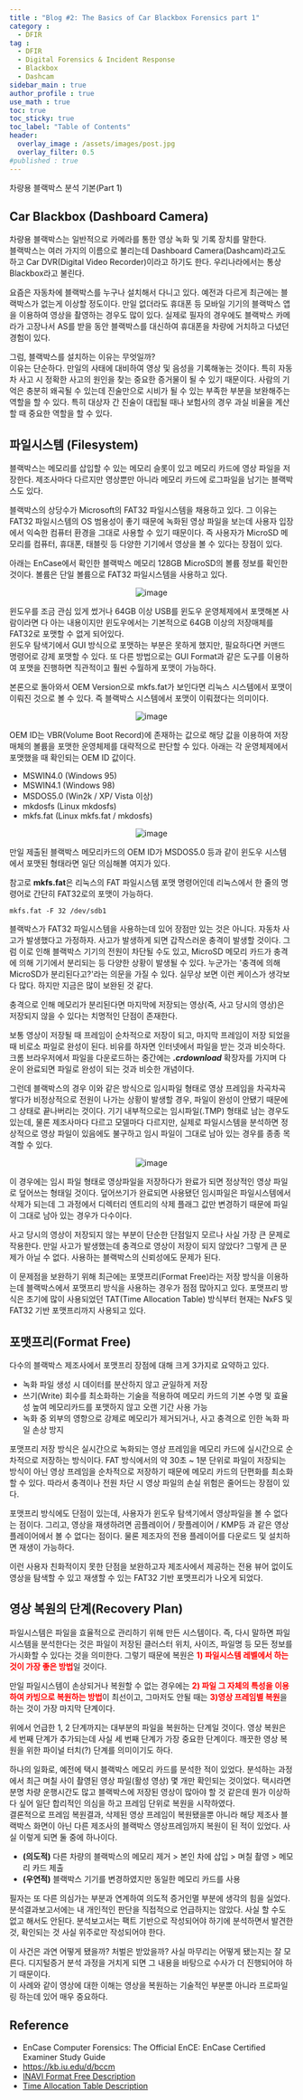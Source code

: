 ```yaml
---
title : "Blog #2: The Basics of Car Blackbox Forensics part 1"
category :
  - DFIR
tag : 
  - DFIR
  - Digital Forensics & Incident Response
  - Blackbox
  - Dashcam
sidebar_main : true
author_profile : true
use_math : true
toc: true
toc_sticky: true
toc_label: "Table of Contents"
header:
  overlay_image : /assets/images/post.jpg
  overlay_filter: 0.5
#published : true
---
```

차량용 블랙박스 분석 기본(Part 1)

## Car Blackbox (Dashboard Camera)

차량용 블랙박스는 일반적으로 카메라를 통한 영상 녹화 및 기록 장치를 말한다.  
블랙박스는 여러 가지의 이름으로 불리는데 Dashboard Camera(Dashcam)라고도 하고 Car DVR(Digital Video Recorder)이라고 하기도 한다. 우리나라에서는 통상 Blackbox라고 불린다.

요즘은 자동차에 블랙박스를 누구나 설치해서 다니고 있다. 예전과 다르게 최근에는 블랙박스가 없는게 이상할 정도이다. 만일 없더라도 휴대폰 등 모바일 기기의 블랙박스 앱을 이용하여 영상을 촬영하는 경우도 많이 있다. 
실제로 필자의 경우에도 블랙박스 카메라가 고장나서 AS를 받을 동안 블랙박스를 대신하여 휴대폰을 차량에 거치하고 다녔던 경험이 있다.

그럼, 블랙박스를 설치하는 이유는 무엇일까?  
이유는 단순하다. 만일의 사태에 대비하여 영상 및 음성을 기록해놓는 것이다. 특히 자동차 사고 시 정확한 사고의 원인을 찾는 중요한 증거물이 될 수 있기 때문이다. 사람의 기억은 충분히 왜곡될 수 있는데 진술만으로 시비가 될 수 있는 부족한 부분을 보완해주는 역할을 할 수 있다. 
특히 대상자 간 진술이 대립될 때나 보험사의 경우 과실 비율을 계산할 때 중요한 역할을 할 수 있다.


## 파일시스템 (Filesystem)

블랙박스는 메모리를 삽입할 수 있는 메모리 슬롯이 있고 메모리 카드에 영상 파일을 저장한다. 제조사마다 다르지만 영상뿐만 아니라 메모리 카드에 로그파일을 남기는 블랙박스도 있다.

블랙박스의 상당수가 Microsoft의 FAT32 파일시스템을 채용하고 있다. 그 이유는 FAT32 파일시스템의 OS 범용성이 좋기 때문에 녹화된 영상 파일을 보는데 사용자 입장에서 익숙한 컴퓨터 환경을 그대로 사용할 수 있기 때문이다.
즉 사용자가 MicroSD 메모리를 컴퓨터, 휴대폰, 태블릿 등 다양한 기기에서 영상을 볼 수 있다는 장점이 있다.

아래는 EnCase에서 확인한 블랙박스 메모리 128GB MicroSD의 볼륨 정보를 확인한 것이다. 볼륨은 단일 볼륨으로 FAT32 파일시스템을 사용하고 있다.

<p align="center">
  <img src="https://i.imgur.com/GgJmqyR.png" alt="image"/>
</p>

윈도우를 조금 관심 있게 썼거나 64GB 이상 USB를 윈도우 운영체제에서 포맷해본 사람이라면 다 아는 내용이지만 윈도우에서는 기본적으로 64GB 이상의 저장매체를 FAT32로 포맷할 수 없게 되어있다.  
윈도우 탐색기에서 GUI 방식으로 포맷하는 부분은 못하게 했지만, 필요하다면 커맨드 명령어로 강제 포맷할 수 있다.
또 다른 방법으로는 GUI Format과 같은 도구를 이용하여 포맷을 진행하면 직관적이고 훨씬 수월하게 포맷이 가능하다.

본론으로 돌아와서 OEM Version으로 mkfs.fat가 보인다면 리눅스 시스템에서 포맷이 이뤄진 것으로 볼 수 있다. 즉 블랙박스 시스템에서 포맷이 이뤄졌다는 의미이다.

<p align="center">
  <img src="https://i.imgur.com/RhWtiFU.png" alt="image"/>
</p>

OEM ID는 VBR(Volume Boot Record)에 존재하는 값으로 해당 값을 이용하여 저장매체의 볼륨을 포맷한 운영체제를 대략적으로 판단할 수 있다. 아래는 각 운영체제에서 포맷했을 때 확인되는 OEM ID 값이다. 
- MSWIN4.0 (Windows 95)
- MSWIN4.1 (Windows 98)
- MSDOS5.0 (Win2k / XP/ Vista 이상)
- mkdosfs (Linux mkdosfs)
- mkfs.fat (Linux mkfs.fat / mkdosfs)

<p align="center">
  <img src="https://i.imgur.com/cMDJD13.png" alt="image"/>
</p>

만일 제출된 블랙박스 메모리카드의 OEM ID가 MSDOS5.0 등과 같이 윈도우 시스템에서 포맷된 형태라면 일단 의심해볼 여지가 있다.

참고로 **mkfs.fat**은 리눅스의 FAT 파일시스템 포맷 명령어인데 리눅스에서 한 줄의 명령어로 간단히 FAT32로의 포맷이 가능하다.
``` shell
mkfs.fat -F 32 /dev/sdb1
```

블랙박스가 FAT32 파일시스템을 사용하는데 있어 장점만 있는 것은 아니다. 자동차 사고가 발생했다고 가정하자. 사고가 발생하게 되면 갑작스러운 충격이 발생할 것이다. 그럼 이로 인해 블랙박스 기기의 전원이 차단될 수도 있고, MicroSD 메모리 카드가 충격에 의해 기기에서 분리되는 등 다양한 상황이 발생될 수 있다.
누군가는 '충격에 의해 MicroSD가 분리된다고?'라는 의문을 가질 수 있다. 실무상 보면 이런 케이스가 생각보다 많다. 하지만 지금은 많이 보완된 것 같다.

충격으로 인해 메모리가 분리된다면 마지막에 저장되는 영상(즉, 사고 당시의 영상)은 저장되지 않을 수 있다는 치명적인 단점이 존재한다.

보통 영상이 저장될 때 프레임이 순차적으로 저장이 되고, 마지막 프레임이 저장 되었을 때 비로소 파일로 완성이 된다. 비유를 하자면 인터넷에서 파일을 받는 것과 비슷하다. 크롬 브라우저에서 파일을 다운로드하는 중간에는 ***.crdownload*** 확장자를 가지며 다운이 완료되면 파일로 완성이 되는 것과 비슷한 개념이다.

그런데 블랙박스의 경우 이와 같은 방식으로 임시파일 형태로 영상 프레임을 차곡차곡 쌓다가 비정상적으로 전원이 나가는 상황이 발생할 경우, 파일이 완성이 안됐기 때문에 그 상태로 끝나버리는 것이다.
기기 내부적으로는 임시파일(.TMP) 형태로 남는 경우도 있는데, 물론 제조사마다 다르고 모델마다 다르지만, 실제로 파일시스템을 분석하면 정상적으로 영상 파일이 있음에도 불구하고 임시 파일이 그대로 남아 있는 경우를 종종 목격할 수 있다.

<p align="center">
  <img src="https://i.imgur.com/GZCOqT9.png" alt="image"/>
</p>
   
이 경우에는 임시 파일 형태로 영상파일을 저장하다가 완료가 되면 정상적인 영상 파일로 덮어쓰는 형태일 것이다. 덮어쓰기가 완료되면 사용됐던 임시파일은 파일시스템에서 삭제가 되는데 그 과정에서 디렉터리 엔트리의 삭제 플래그 값만 변경하기 때문에 파일이 그대로 남아 있는 경우가 다수이다.

사고 당시의 영상이 저장되지 않는 부분이 단순한 단점일지 모르나 사실 가장 큰 문제로 작용한다. 만일 사고가 발생했는데 충격으로 영상이 저장이 되지 않았다? 그렇게 큰 문제가 아닐 수 없다. 사용하는 블랙박스의 신뢰성에도 문제가 된다.

이 문제점을 보완하기 위해 최근에는 포맷프리(Format Free)라는 저장 방식을 이용하는데 블랙박스에서 포맷프리 방식을 사용하는 경우가 점점 많아지고 있다.
포맷프리 방식은 초기에 많이 사용되었던 TAT(Time Allocation Table) 방식부터 현재는 NxFS 및 FAT32 기반 포맷프리까지 사용되고 있다.


## 포맷프리(Format Free)

다수의 블랙박스 제조사에서 포맷프리 장점에 대해 크게 3가지로 요약하고 있다.
- 녹화 파일 생성 시 데이터를 분산하지 않고 균일하게 저장
- 쓰기(Write) 회수를 최소화하는 기술을 적용하여 메모리 카드의 기본 수명 및 효율성 높여 메모리카드를 포맷하지 않고 오랜 기간 사용 가능
- 녹화 중 외부의 영항으로 강제로 메모리가 제거되거나, 사고 충격으로 인한 녹화 파일 손상 방지

포맷프리 저장 방식은 실시간으로 녹화되는 영상 프레임을 메모리 카드에 실시간으로 순차적으로 저장하는 방식이다. FAT 방식에서의 약 30초 ~ 1분 단위로 파일이 저장되는 방식이 아닌 영상 프레임을 순차적으로 저장하기 때문에 메모리 카드의 단편화를 최소화할 수 있다. 따라서 충격이나 전원 차단 시 영상 파일의 손실 위험은 줄어드는 장점이 있다.

포맷프리 방식에도 단점이 있는데, 사용자가 윈도우 탐색기에서 영상파일을 볼 수 없다는 점이다. 그리고, 영상을 재생하려면 곰플레이어 / 팟플레이어 / KMP등 과 같은 영상플레이어에서 볼 수 없다는 점이다. 물론 제조자의 전용 플레이어를 다운로드 및 설치하면 재생이 가능하다.

이런 사용자 친화적이지 못한 단점을 보완하고자 제조사에서 제공하는 전용 뷰어 없이도 영상을 탐색할 수 있고 재생할 수 있는 FAT32 기반 포맷프리가 나오게 되었다.


## 영상 복원의 단계(Recovery Plan)

파일시스템은 파일을 효율적으로 관리하기 위해 만든 시스템이다. 즉, 다시 말하면 파일시스템을 분석한다는 것은 파일이 저장된 클러스터 위치, 사이즈, 파일명 등 모든 정보를 가시화할 수 있다는 것을 의미한다. 그렇기 때문에 복원은 <span style="color:red">**1) 파일시스템 레벨에서 하는 것이 가장 좋은 방법**</span>일 것이다.

만일 파일시스템이 손상되거나 복원할 수 없는 경우에는 <span style="color:red">**2) 파일 그 자체의 특성을 이용하여 카빙으로 복원하는 방법**</span>이 최선이고, 
그마저도 안될 때는 <span style="color:red">**3)영상 프레임별 복원**</span>을 하는 것이 가장 마지막 단계이다.

위에서 언급한 1, 2 단계까지는 대부분의 파일을 복원하는 단계일 것이다. 영상 복원은 세 번째 단계가 추가되는데 사실 세 번째 단계가 가장 중요한 단계이다.
깨끗한 영상 복원을 위한 파이널 터치(?) 단계를 의미이기도 하다.

하나의 일화로, 예전에 택시 블랙박스 메모리 카드를 분석한 적이 있었다. 분석하는 과정에서 최근 며칠 사이 촬영된 영상 파일(활성 영상) 몇 개만 확인되는 것이었다. 택시라면 분명 차량 운행시간도 많고 블랙박스에 저장된 영상이 많아야 할 것 같은데 뭔가 이상하다 싶어 일단 합리적인 의심을 하고 프레임 단위로 복원을 시작하였다.   
결론적으로 프레임 복원결과, 삭제된 영상 프레임이 복원됐을뿐 아니라 해당 제조사 블랙박스 화면이 아닌 다른 제조사의 블랙박스 영상프레임까지 복원이 된 적이 있었다. 사실 이렇게 되면 둘 중에 하나이다.
- **(의도적)** 다른 차량의 블랙박스의 메모리 제거 > 본인 차에 삽입 > 며칠 촬영 > 메모리 카드 제출
- **(우연적)** 블랙박스 기기를 변경하였지만 동일한 메모리 카드를 사용

필자는 또 다른 의심가는 부분과 연계하여 의도적 증거인멸 부분에 생각의 힘을 실었다. 분석결과보고서에는 내 개인적인 판단을 직접적으로 언급하지는 않았다. 사실 할 수도 없고 해서도 안된다. 분석보고서는 팩트 기반으로 작성되어야 하기에 분석하면서 발견한 것, 확인되는 것 사실 위주로만 작성되어야 한다.

이 사건은 과연 어떻게 됐을까? 처벌은 받았을까? 사실 마무리는 어떻게 됐는지는 잘 모른다. 디지털증거 분석 과정을 거치게 되면 그 내용을 바탕으로 수사가 더 진행되어야 하기 때문이다.  
이 사례와 같이 영상에 대한 이해는 영상을 복원하는 기술적인 부분뿐 아니라 프로파일링 하는데 있어 매우 중요하다.

## Reference
- EnCase Computer Forensics: The Official EnCE: EnCase Certified Examiner Study Guide
- https://kb.iu.edu/d/bccm
- [INAVI Format Free Description](http://www.inavi.com/Community/TodaysContents/View?idx=37)
- [Time Allocation Table Description](https://m.blog.naver.com/PostView.nhn?blogId=techno001&logNo=220955022622&proxyReferer=https%3A%2F%2Fwww.google.com%2F)